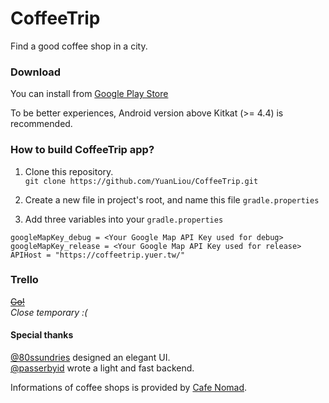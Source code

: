 # CoffeeTrip
Find a good coffee shop in a city.

### Download
You can install from [Google Play Store](https://goo.gl/HnUQWQ) <br>

To be better experiences, Android version above Kitkat (>= 4.4) is recommended.
 
### How to build CoffeeTrip app?
1. Clone this repository. <br>
`git clone https://github.com/YuanLiou/CoffeeTrip.git`

2. Create a new file in project's root, and name this file `gradle.properties`

3. Add three variables into your `gradle.properties`
```
googleMapKey_debug = <Your Google Map API Key used for debug>
googleMapKey_release = <Your Google Map API Key used for release>
APIHost = "https://coffeetrip.yuer.tw/"
```

### Trello
~~[Go!](https://trello.com/b/6Qpz4fIq/coffeetrip)~~  <br>
*Close temporary :(*

#### Special thanks
[@80ssundries](https://twitter.com/80ssundries) designed an elegant UI.<br>
[@passerbyid](https://twitter.com/passerbyid) wrote a light and fast backend.

Informations of coffee shops is provided by [Cafe Nomad](https://cafenomad.tw/).
